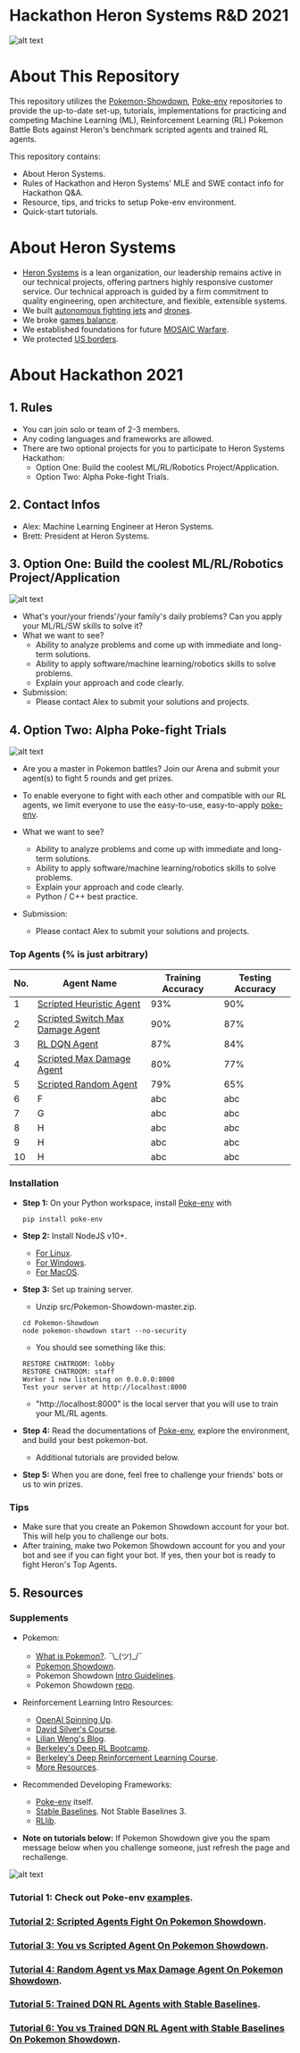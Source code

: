 # Hackathon Heron Systems R&D 2021

![alt text](docs/imgs/acewall_hackathon.jpg)

# About This Repository

This repository utilizes the [Pokemon-Showdown](https://github.com/smogon/pokemon-showdown), [Poke-env](https://poke-env.readthedocs.io/en/latest/getting_started.html) repositories to provide the up-to-date set-up, tutorials, implementations for practicing and competing Machine Learning (ML), Reinforcement Learning (RL) Pokemon Battle Bots against Heron's benchmark scripted agents and trained RL agents.

This repository contains:

- About Heron Systems.
- Rules of Hackathon and Heron Systems' MLE and SWE contact info for Hackathon Q&A.
- Resource, tips, and tricks to setup Poke-env environment.
- Quick-start tutorials.

# About Heron Systems

- [Heron Systems](https://heronsystems.com/about/) is a lean organization, our leadership remains active in our technical projects, offering partners highly responsive customer service.  Our technical approach is guided by a firm commitment to quality engineering, open architecture, and flexible, extensible systems.
- We built [autonomous fighting jets](https://www.janes.com/defence-news/news-detail/heron-systems-ai-defeats-human-pilot-in-us-darpa-alphadogfight-trials) and [drones](https://shield.ai/products).
- We broke [games balance](https://heronsystems.com/work/gamebreaker/).
- We established foundations for future [MOSAIC Warfare](https://heronsystems.com/work/gamebreaker/).
- We protected [US borders](https://heronsystems.com/work/).

# About Hackathon 2021

## 1. Rules

- You can join solo or team of 2-3 members.
- Any coding languages and frameworks are allowed.
- There are two optional projects for you to participate to Heron Systems Hackathon:
  - Option One: Build the coolest ML/RL/Robotics Project/Application.
  - Option Two: Alpha Poke-fight Trials.

## 2. Contact Infos

- Alex: Machine Learning Engineer at Heron Systems.
- Brett: President at Heron Systems.

## 3. Option One: Build the coolest ML/RL/Robotics Project/Application

![alt text](docs/imgs/ai.jpg)

- What's your/your friends'/your family's daily problems? Can you apply your ML/RL/SW skills to solve it?
- What we want to see?
  - Ability to analyze problems and come up with immediate and long-term solutions.
  - Ability to apply software/machine learning/robotics skills to solve problems.
  - Explain your approach and code clearly.
- Submission:
  - Please contact Alex to submit your solutions and projects.

## 4. Option Two: Alpha Poke-fight Trials

![alt text](docs/imgs/APT.jpg)

- Are you a master in Pokemon battles? Join our Arena and submit your agent(s) to fight 5 rounds and get prizes.

- To enable everyone to fight with each other and compatible with our RL agents, we limit everyone to use the easy-to-use, easy-to-apply [poke-env](https://poke-env.readthedocs.io/en/latest/).

- What we want to see?

  - Ability to analyze problems and come up with immediate and long-term solutions.
  - Ability to apply software/machine learning/robotics skills to solve problems.
  - Explain your approach and code clearly.
  - Python / C++ best practice.

- Submission:

  - Please contact Alex to submit your solutions and projects.

### Top Agents (% is just arbitrary)

| No.         | Agent Name                       |  Training Accuracy | Testing Accuracy |
| ----------- | -------------------------------- | ------------------ | ---------------- |
| 1           | [Scripted Heuristic Agent](https://github.com/mnguyen0226/hackathon_hs/blob/main/src/benchmark_agents/scripted_player/switch_max_damage_player.py)         | 93%                | 90%              |
| 2           | [Scripted Switch Max Damage Agent](https://github.com/mnguyen0226/hackathon_hs/blob/main/src/benchmark_agents/scripted_player/switch_max_damage_player.py) | 90%                | 87%              |
| 3           | [RL DQN Agent](https://github.com/mnguyen0226/hackathon_hs/blob/main/src/benchmark_agents/trained_player/t5_sb_rl.py)                     | 87%                | 84%              |
| 4           | [Scripted Max Damage Agent](https://github.com/mnguyen0226/hackathon_hs/blob/main/src/benchmark_agents/scripted_player/max_damage_player.py)        | 80%                | 77%              |
| 5           | [Scripted Random Agent](https://github.com/mnguyen0226/hackathon_hs/blob/main/src/benchmark_agents/scripted_player/switch_max_damage_player.py)            | 79%                | 65%              |
| 6           | F                                | abc                | abc              |
| 7           | G                                | abc                | abc              |
| 8           | H                                | abc                | abc              |
| 9           | H                                | abc                | abc              |
| 10          | H                                | abc                | abc              |

### Installation

- **Step 1:** On your Python workspace, install [Poke-env](https://poke-env.readthedocs.io/en/latest/) with

  ```
  pip install poke-env
  ```

- **Step 2:** Install NodeJS v10+.

  - [For Linux](https://github.com/nodesource/distributions/blob/master/README.md#debinstall).
  - [For Windows](https://nodejs.org/en/download/).
  - [For MacOS](https://nodejs.org/en/download/).

- **Step 3:** Set up training server.

  - Unzip src/Pokemon-Showdown-master.zip.

  ```
  cd Pokemon-Showdown
  node pokemon-showdown start --no-security
  ```

  - You should see something like this:

  ```
  RESTORE CHATROOM: lobby
  RESTORE CHATROOM: staff
  Worker 1 now listening on 0.0.0.0:8000
  Test your server at http://localhost:8000
  ```

  - "http://localhost:8000" is the local server that you will use to train your ML/RL agents.

- **Step 4:** Read the documentations of [Poke-env](https://poke-env.readthedocs.io/en/latest/index.html), explore the environment, and build your best pokemon-bot.

  - Additional tutorials are provided below.

- **Step 5:** When you are done, feel free to challenge your friends' bots or us to win prizes.

### Tips

- Make sure that you create an Pokemon Showdown account for your bot. This will help you to challenge our bots.
- After training, make two Pokemon Showdown account for you and your bot and see if you can fight your bot. If yes, then your bot is ready to fight Heron's Top Agents.

## 5. Resources

### Supplements

- Pokemon:

  - [What is Pokemon?](https://en.wikipedia.org/wiki/Pok%C3%A9mon). ¯\\\_(ツ)\_/¯
  - [Pokemon Showdown](https://pokemonshowdown.com/).
  - Pokemon Showdown [Intro Guidelines](https://www.smogon.com/forums/threads/the-beginners-guide-to-pokemon-showdown.3676132/).
  - Pokemon Showdown [repo](https://github.com/hsahovic/Pokemon-Showdown).

- Reinforcement Learning Intro Resources:

  - [OpenAI Spinning Up](https://spinningup.openai.com/en/latest/).
  - [David Silver's Course](https://www.davidsilver.uk/teaching/).
  - [Lilian Weng's Blog](https://lilianweng.github.io/lil-log/2018/04/08/policy-gradient-algorithms.html).
  - [Berkeley's Deep RL Bootcamp](https://sites.google.com/view/deep-rl-bootcamp/lectures).
  - [Berkeley's Deep Reinforcement Learning Course](http://rail.eecs.berkeley.edu/deeprlcourse/).
  - [More Resources](https://github.com/dennybritz/reinforcement-learning).

- Recommended Developing Frameworks:

  - [Poke-env](<>) itself.
  - [Stable Baselines](https://stable-baselines.readthedocs.io/en/master/index.html). Not Stable Baselines 3.
  - [RLlib](https://docs.ray.io/en/master/rllib.html).

- **Note on tutorials below:** If Pokemon Showdown give you the spam message below when you challenge someone, just refresh the page and rechallenge.

![alt text](https://github.com/mnguyen0226/hackathon_hs/blob/main/docs/imgs/spam_pokemon_showdown.jpg)

### Tutorial 1: Check out Poke-env [examples](https://poke-env.readthedocs.io/en/latest/examples.html).

### [Tutorial 2: Scripted Agents Fight On Pokemon Showdown](https://github.com/mnguyen0226/hackathon_hs/tree/main/src/tutorials/tutorials_two/t2.md).

### [Tutorial 3: You vs Scripted Agent On Pokemon Showdown](https://github.com/mnguyen0226/hackathon_hs/blob/main/src/tutorials/tutorials_three/t3.md).

### [Tutorial 4: Random Agent vs Max Damage Agent On Pokemon Showdown](https://github.com/mnguyen0226/hackathon_hs/blob/main/src/tutorials/tutorials_four/t4.md).

### [Tutorial 5: Trained DQN RL Agents with Stable Baselines](https://github.com/mnguyen0226/hackathon_hs/blob/main/src/tutorials/tutorial_five/t5.md).

### [Tutorial 6: You vs Trained DQN RL Agent with Stable Baselines On Pokemon Showdown](https://github.com/mnguyen0226/hackathon_hs/blob/main/src/tutorials/tutorial_six/t6.md).
